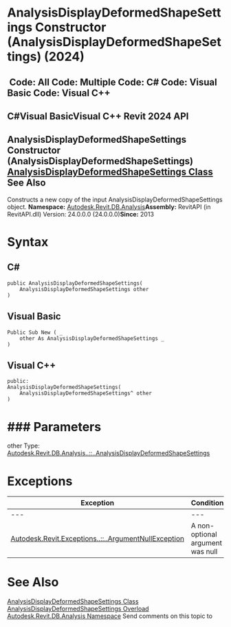 # AnalysisDisplayDeformedShapeSettings Constructor (AnalysisDisplayDeformedShapeSettings) (2024)

﻿
 Code: All Code: Multiple Code: C# Code: Visual Basic Code: Visual C++   
---  
C#Visual BasicVisual C++
Revit 2024 API  
---  
AnalysisDisplayDeformedShapeSettings Constructor (AnalysisDisplayDeformedShapeSettings)  
[AnalysisDisplayDeformedShapeSettings Class](2d0041c8-1cb8-354f-678f-5719797c76fc.md "AnalysisDisplayDeformedShapeSettings Class") See Also  
---  
Constructs a new copy of the input AnalysisDisplayDeformedShapeSettings object. 
**Namespace:** [Autodesk.Revit.DB.Analysis](958e2e12-587d-f188-5d7b-f13d7dbfdf48.md "Autodesk.Revit.DB.Analysis Namespace")**Assembly:** RevitAPI (in RevitAPI.dll) Version: 24.0.0.0 (24.0.0.0)**Since:** 2013 
# Syntax
C#  
---  
```text
public AnalysisDisplayDeformedShapeSettings(
	AnalysisDisplayDeformedShapeSettings other
)
```
  
Visual Basic  
---  
```text
Public Sub New ( _
	other As AnalysisDisplayDeformedShapeSettings _
)
```
  
Visual C++  
---  
```text
public:
AnalysisDisplayDeformedShapeSettings(
	AnalysisDisplayDeformedShapeSettings^ other
)
```
  
# ### Parameters
other
    Type: [Autodesk.Revit.DB.Analysis..::..AnalysisDisplayDeformedShapeSettings](2d0041c8-1cb8-354f-678f-5719797c76fc.md "AnalysisDisplayDeformedShapeSettings Class")
# Exceptions
| Exception | Condition |
| --- | --- |
| --- | --- |
| [Autodesk.Revit.Exceptions..::..ArgumentNullException](631e1424-60f4-929b-4e52-dda9dcd26316.md "ArgumentNullException Class") | A non-optional argument was null |

# See Also
[AnalysisDisplayDeformedShapeSettings Class](2d0041c8-1cb8-354f-678f-5719797c76fc.md "AnalysisDisplayDeformedShapeSettings Class")
[AnalysisDisplayDeformedShapeSettings Overload](986bf021-f126-5c20-88f1-1d866d880f97.md "AnalysisDisplayDeformedShapeSettings Constructor")
[Autodesk.Revit.DB.Analysis Namespace](958e2e12-587d-f188-5d7b-f13d7dbfdf48.md "Autodesk.Revit.DB.Analysis Namespace")
Send comments on this topic to 